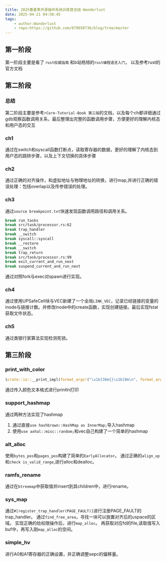 ```yaml
---
title: 2025春夏季开源操作系统训练营总结-Wanderlust
date: 2025-04-21 04:58:45
tags:
    - author:Wanderlust
    - repo:https://github.com/879650736/blog/tree/master
---
```

## 第一阶段
第一阶段主要是看了 ``rust权威指南`` 和b站杨旭的``rust编程语言入门``， 以及参考rust的官方文档

## 第二阶段
### 总结
第二阶段主要是参考``rCore-Tutorial-Book 第三版``的文档，以及每个ch都详细通过gdb观察函数调用关系，最后整理出完整的函数调用步骤，方便更好的理解内核态和用户态的交互
### ch1
通过在switch和syscall函数打断点，读取寄存器的数据，更好的理解了内核态到用户态的跳转步骤，以及上下文切换的具体步骤
### ch2
通过正确的对齐操作，和虚拟地址与物理地址的转换，进行map,并进行正确的错误处理：包括overlap以及传参错误的处理。
### ch3
通过``source breakpoint.txt``快速发现函数调用路径和调用关系。
```bash
break run_tasks
break src/task/processor.rs:62
break trap_handler
break __switch
break syscall::syscall
break __restore
break __switch
break trap_return
break src/task/processor.rs:99
break exit_current_and_run_next
break suspend_current_and_run_next
```
通过对照fork与exec对spawn进行实现。

### ch4
通过使用UPSafeCell块与VEC新建了一个全局``LINK_VEC``，记录已经链接的变量的inode与链接计数。并修改Inode中的create函数，实现创建链接。最后实现fstat获取文件状态。
### ch5
通过类银行家算法实现检测死锁。

## 第三阶段
### print_with_color
```rust
$crate::io::__print_impl(format_args!("\x1b[36m{}\x1b[0m\n", format_args!($($arg)*)));
```
通过传入颜色文本格式进行println打印

### support_hashmap
通过两种方法实现了hashmap
1. 通过直接``use hashbrown::HashMap as InnerMap;``导入hashmap
2. 使用``use axhal::misc::random;``和vec自己构建了一个简单的hashmap

### alt_alloc
使用``bytes_pos``和``pages_pos``构建了简单的``EarlyAllocator``。
通过正确的``align_up``和``check is_valid_range``,进行alloc和dealloc。
### ramfs_rename
通过在``btreemap``中获取值并insert到其children中，进行rename。
### sys_map
通过``#[register_trap_handler(PAGE_FAULT)]``进行注册PAGE_FAULT的trap_handler。
通过``find_free_area``，寻找一块可以放置对齐后的uspace的区域。
实现正确的给权限操作后，进行``map_alloc``。
再获取对应fd的file,读取值写入buf中，再写入刚``map_alloc``的空间。
### simple_hv
进行A0和A1寄存器的正确设置，并正确调整sepc的偏移量。